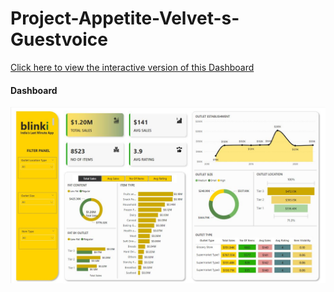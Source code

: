 # Project-Appetite-Velvet-s-Guestvoice

[Click here to view the interactive version of this Dashboard](https://app.powerbi.com/view?r=eyJrIjoiNGY2ZmNiZDUtYmY1NC00ODE3LWI1ODEtNDc0ZGI4MGQ4ZDE3IiwidCI6ImRmODY3OWNkLWE4MGUtNDVkOC05OWFjLWM4M2VkN2ZmOTVhMCJ9)<br>

#### Dashboard
![Dashboard](https://github.com/k-for-karthik/Blinkit-Performance-Dashboard/blob/44808ddd4e0f4894c2087bdfa43ae14d12aed96b/blinkit.JPG)

